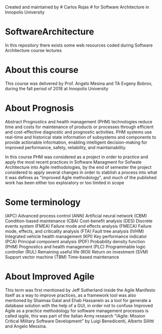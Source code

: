 Created and maintained by # Carlos Rojas # for Software Architecture in Innopolis University


# SoftwareArchitecture
In this repository there exists some web resources coded during Software Architecture course lectures

# About this course

This course was delivered by Prof. Angelo Mesina and TA Evgeny Bobrov, during the fall period of 2018 at Innopolis University

# About Prognosis

Abstract Prognostics and health management (PHM) technologies reduce time and costs for maintenance of products or processes through efficient and cost-effective diagnostic and prognostic activities. PHM systems use real-time and historical state information of subsystems and components to provide actionable information, enabling intelligent decision-making for improved performance, safety, reliability, and maintainability. 

In this course PHM was considered as a project in order to practice and apply the most recent practices in Software Managment for Sofwate Architecture into Agile methodologies, by the end of semester the project considered to apply several changes in order to stablish a process into what it was defines as "Improved Agile methodology", and much of the published work has been either too exploratory or too limited in scope

# Some terminology

(APC) Advanced process control
(ANN) Artificial neural network
(CBM) Condition-based maintenance
(CBA) Cost-benefit analysis
(DES) Discrete events system
(FMEA) Failure mode and effects analysis
(FMECA) Failure mode, effects, and criticality analysis
(FTA) Fault tree analysis
(IVHM) Integrated vehicle health management
(KPI) Key performance indicator
(PCA) Principal component analysis
(PDF) Probability density function
(PHM) Prognostics and health management
(PLC) Programmable logic controller
(RUL) Remaining useful life
(ROI) Return on investment
(SVM) Support vector machine
(TBM) Time-based maintenance

# About Improved Agile

This term was first mentioned by Jeff Sutherland inside the Agile Manifesto itself as a way to improve practices, as a framework tool was also mentioned by Shaimaa Galal and Ehab Hassanein as a tool for generate a database solution with the help of a GUI, in order not to confuse Improved Agile as a  practice methodology for software management processes is called iagile, this was part of the Italian Army research "iAgile: Mission Critical Military Software Development" by Luigi Benedicenti, Alberto Sillitti and Angelo Messina.

